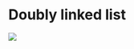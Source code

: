 # Doubly linked list
<img src="https://www.alphacodingskills.com/imgfiles/doubly-linked-list.PNG" >
